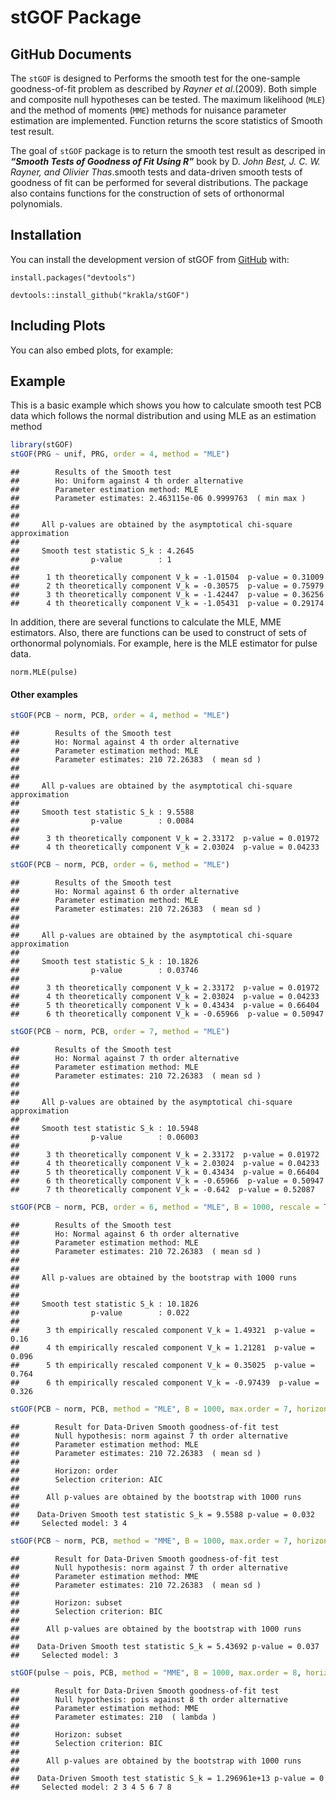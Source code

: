 stGOF Package
================

## GitHub Documents

The `stGOF` is designed to Performs the smooth test for the one-sample
goodness-of-fit problem as described by *Rayner et al*.(2009). Both
simple and composite null hypotheses can be tested. The maximum
likelihood (`MLE`) and the method of moments (`MME`) methods for
nuisance parameter estimation are implemented. Function returns the
score statistics of Smooth test result.

The goal of `stGOF` package is to return the smooth test result as
descriped in ***“Smooth Tests of Goodness of Fit Using R”*** book by D.
*John Best, J. C. W. Rayner, and Olivier Thas*.smooth tests and
data-driven smooth tests of goodness of fit can be performed for several
distributions. The package also contains functions for the construction
of sets of orthonormal polynomials.

## Installation

You can install the development version of stGOF from
[GitHub](https://github.com/krakla/stGOF) with:

`install.packages("devtools")`

`devtools::install_github("krakla/stGOF")`

## Including Plots

You can also embed plots, for example:

## Example

This is a basic example which shows you how to calculate smooth test PCB
data which follows the normal distribution and using MLE as an
estimation method

``` r
library(stGOF)
stGOF(PRG ~ unif, PRG, order = 4, method = "MLE")
```

    ##        Results of the Smooth test
    ##        Ho: Uniform against 4 th order alternative
    ##        Parameter estimation method: MLE 
    ##        Parameter estimates: 2.463115e-06 0.9999763  ( min max )
    ## 
    ## 
    ##     All p-values are obtained by the asymptotical chi-square approximation 
    ## 
    ##     Smooth test statistic S_k : 4.2645 
    ##                p-value        : 1 
    ## 
    ##      1 th theoretically component V_k = -1.01504  p-value = 0.31009 
    ##      2 th theoretically component V_k = -0.30575  p-value = 0.75979 
    ##      3 th theoretically component V_k = -1.42447  p-value = 0.36256 
    ##      4 th theoretically component V_k = -1.05431  p-value = 0.29174

In addition, there are several functions to calculate the MLE, MME
estimators. Also, there are functions can be used to construct of sets
of orthonormal polynomials. For example, here is the MLE estimator for
pulse data.

`norm.MLE(pulse)`

#### Other examples

``` r
stGOF(PCB ~ norm, PCB, order = 4, method = "MLE")
```

    ##        Results of the Smooth test
    ##        Ho: Normal against 4 th order alternative
    ##        Parameter estimation method: MLE 
    ##        Parameter estimates: 210 72.26383  ( mean sd )
    ## 
    ## 
    ##     All p-values are obtained by the asymptotical chi-square approximation 
    ## 
    ##     Smooth test statistic S_k : 9.5588 
    ##                p-value        : 0.0084 
    ## 
    ##      3 th theoretically component V_k = 2.33172  p-value = 0.01972 
    ##      4 th theoretically component V_k = 2.03024  p-value = 0.04233

``` r
stGOF(PCB ~ norm, PCB, order = 6, method = "MLE")
```

    ##        Results of the Smooth test
    ##        Ho: Normal against 6 th order alternative
    ##        Parameter estimation method: MLE 
    ##        Parameter estimates: 210 72.26383  ( mean sd )
    ## 
    ## 
    ##     All p-values are obtained by the asymptotical chi-square approximation 
    ## 
    ##     Smooth test statistic S_k : 10.1826 
    ##                p-value        : 0.03746 
    ## 
    ##      3 th theoretically component V_k = 2.33172  p-value = 0.01972 
    ##      4 th theoretically component V_k = 2.03024  p-value = 0.04233 
    ##      5 th theoretically component V_k = 0.43434  p-value = 0.66404 
    ##      6 th theoretically component V_k = -0.65966  p-value = 0.50947

``` r
stGOF(PCB ~ norm, PCB, order = 7, method = "MLE")
```

    ##        Results of the Smooth test
    ##        Ho: Normal against 7 th order alternative
    ##        Parameter estimation method: MLE 
    ##        Parameter estimates: 210 72.26383  ( mean sd )
    ## 
    ## 
    ##     All p-values are obtained by the asymptotical chi-square approximation 
    ## 
    ##     Smooth test statistic S_k : 10.5948 
    ##                p-value        : 0.06003 
    ## 
    ##      3 th theoretically component V_k = 2.33172  p-value = 0.01972 
    ##      4 th theoretically component V_k = 2.03024  p-value = 0.04233 
    ##      5 th theoretically component V_k = 0.43434  p-value = 0.66404 
    ##      6 th theoretically component V_k = -0.65966  p-value = 0.50947 
    ##      7 th theoretically component V_k = -0.642  p-value = 0.52087

``` r
stGOF(PCB ~ norm, PCB, order = 6, method = "MLE", B = 1000, rescale = TRUE)
```

    ##        Results of the Smooth test
    ##        Ho: Normal against 6 th order alternative
    ##        Parameter estimation method: MLE 
    ##        Parameter estimates: 210 72.26383  ( mean sd )
    ## 
    ## 
    ##     All p-values are obtained by the bootstrap with 1000 runs
    ## 
    ## 
    ##     Smooth test statistic S_k : 10.1826 
    ##                p-value        : 0.022 
    ## 
    ##      3 th empirically rescaled component V_k = 1.49321  p-value = 0.16 
    ##      4 th empirically rescaled component V_k = 1.21281  p-value = 0.096 
    ##      5 th empirically rescaled component V_k = 0.35025  p-value = 0.764 
    ##      6 th empirically rescaled component V_k = -0.97439  p-value = 0.326

``` r
stGOF(PCB ~ norm, PCB, method = "MLE", B = 1000, max.order = 7, horizon="order", criterion="AIC")
```

    ##        Result for Data-Driven Smooth goodness-of-fit test
    ##        Null hypothesis: norm against 7 th order alternative
    ##        Parameter estimation method: MLE 
    ##        Parameter estimates: 210 72.26383  ( mean sd )
    ## 
    ##        Horizon: order 
    ##        Selection criterion: AIC 
    ## 
    ##      All p-values are obtained by the bootstrap with 1000 runs
    ## 
    ##    Data-Driven Smooth test statistic S_k = 9.5588 p-value = 0.032 
    ##     Selected model: 3 4

``` r
stGOF(PCB ~ norm, PCB, method = "MME", B = 1000, max.order = 7, horizon="subset", criterion="BIC")
```

    ##        Result for Data-Driven Smooth goodness-of-fit test
    ##        Null hypothesis: norm against 7 th order alternative
    ##        Parameter estimation method: MME 
    ##        Parameter estimates: 210 72.26383  ( mean sd )
    ## 
    ##        Horizon: subset 
    ##        Selection criterion: BIC 
    ## 
    ##      All p-values are obtained by the bootstrap with 1000 runs
    ## 
    ##    Data-Driven Smooth test statistic S_k = 5.43692 p-value = 0.037 
    ##     Selected model: 3

``` r
stGOF(pulse ~ pois, PCB, method = "MME", B = 1000, max.order = 8, horizon="subset", criterion="BIC")
```

    ##        Result for Data-Driven Smooth goodness-of-fit test
    ##        Null hypothesis: pois against 8 th order alternative
    ##        Parameter estimation method: MME 
    ##        Parameter estimates: 210  ( lambda )
    ## 
    ##        Horizon: subset 
    ##        Selection criterion: BIC 
    ## 
    ##      All p-values are obtained by the bootstrap with 1000 runs
    ## 
    ##    Data-Driven Smooth test statistic S_k = 1.296961e+13 p-value = 0 
    ##     Selected model: 2 3 4 5 6 7 8
